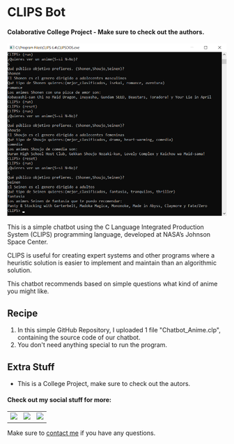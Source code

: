 # CLIPS Bot

#### Colaborative College Project - Make sure to check out the authors.


<p align="center"> <img src = "/CLIPS_Bot.png" width = 675> </p>

This is a simple chatbot using the C Language Integrated Production System (CLIPS) programming language, developed at NASA’s Johnson Space Center.

CLIPS is useful for creating expert systems and other programs where a heuristic solution is easier to implement and maintain than an algorithmic solution. 

This chatbot recommends based on simple questions what kind of anime you might like.

<h2 align="left">Recipe</h2>

1. In this simple GitHub Repository, I uploaded 1 file "Chatbot_Anime.clp", containing the source code of our chatbot.
2. You don't need anything special to run the program.

<h2 align="left">Extra Stuff</h3>

- This is a College Project, make sure to check out the autors.


#### Check out my social stuff for more:


<table>
    <tbody>
        <tr>
            </a></td>
            <td><a href="https://www.linkedin.com/in/hibrantapia/">
            <img height="50" src="https://www.vectorlogo.zone/logos/linkedin/linkedin-ar21.svg" />
            </a></td>
            <td><a href="https://twitter.com/HibranTapia">
            <img height="50" src="https://www.vectorlogo.zone/logos/twitter/twitter-ar21.svg" />
            </a></td>
            <td><a href="https://medium.com/@hibrantapia">
            <img height="50" src="https://www.vectorlogo.zone/logos/medium/medium-ar21.svg" />
            </a></td>
        </tr>
    </tbody>
</table>

Make sure to [contact me](https://github.com/hibrantapia) if you have any questions.
